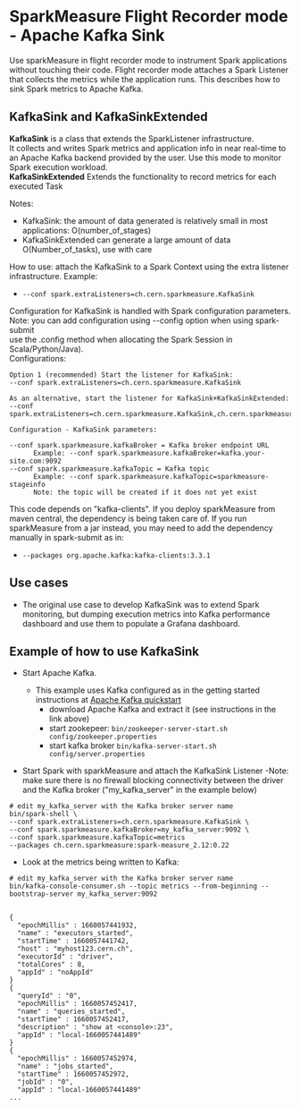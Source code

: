 # SparkMeasure Flight Recorder mode - Apache Kafka Sink

Use sparkMeasure in flight recorder mode to instrument Spark applications without touching their code.
Flight recorder mode attaches a Spark Listener that collects the metrics while the application runs.
This describes how to sink Spark metrics to Apache Kafka.

## KafkaSink and KafkaSinkExtended 

**KafkaSink** is a class that extends the SparkListener infrastructure.  
It collects and writes Spark metrics and application info in near real-time to an Apache Kafka backend
provided by the user. Use this mode to monitor Spark execution workload.  
**KafkaSinkExtended** Extends the functionality to record metrics for each executed Task  

Notes:
- KafkaSink: the amount of data generated is relatively small in most applications: O(number_of_stages)
- KafkaSinkExtended can generate a large amount of data O(Number_of_tasks), use with care
  
How to use: attach the KafkaSink to a Spark Context using the extra listener infrastructure. Example:
  - `--conf spark.extraListeners=ch.cern.sparkmeasure.KafkaSink`
  
Configuration for KafkaSink is handled with Spark configuration parameters.  
Note: you can add configuration using --config option when using spark-submit  
use the .config method when allocating the Spark Session in Scala/Python/Java).  
Configurations:  
 ```
Option 1 (recommended) Start the listener for KafkaSink: 
--conf spark.extraListeners=ch.cern.sparkmeasure.KafkaSink

As an alternative, start the listener for KafkaSink+KafkaSinkExtended:
--conf spark.extraListeners=ch.cern.sparkmeasure.KafkaSink,ch.cern.sparkmeasure.KafkaSinkExtended

Configuration - KafkaSink parameters:

--conf spark.sparkmeasure.kafkaBroker = Kafka broker endpoint URL
       Example: --conf spark.sparkmeasure.kafkaBroker=kafka.your-site.com:9092
--conf spark.sparkmeasure.kafkaTopic = Kafka topic
       Example: --conf spark.sparkmeasure.kafkaTopic=sparkmeasure-stageinfo
       Note: the topic will be created if it does not yet exist
```

This code depends on "kafka-clients". If you deploy sparkMeasure from maven central,
the dependency is being taken care of.
If you run sparkMeasure from a jar instead, you may need to add the dependency manually
in spark-submit as in:
 - `--packages org.apache.kafka:kafka-clients:3.3.1`

## Use cases

- The original use case to develop KafkaSink was to extend Spark monitoring, but dumping execution metrics into Kafka 
  performance dashboard and use them to populate a Grafana dashboard.


## Example of how to use KafkaSink

- Start Apache Kafka. 
  - This example uses Kafka configured as in the getting started instructions at
    [Apache Kafka quickstart](https://kafka.apache.org/quickstart)
    - download Apache Kafka and extract it (see instructions in the link above)
    - start zookepeer: `bin/zookeeper-server-start.sh config/zookeeper.properties`
    - start kafka broker `bin/kafka-server-start.sh config/server.properties`

- Start Spark with sparkMeasure and attach the KafkaSink Listener
   -Note: make sure there is no firewall blocking connectivity between the driver and
     the Kafka broker ("my_kafka_server" in the example below)
```
# edit my_kafka_server with the Kafka broker server name
bin/spark-shell \
--conf spark.extraListeners=ch.cern.sparkmeasure.KafkaSink \
--conf spark.sparkmeasure.kafkaBroker=my_kafka_server:9092 \
--conf spark.sparkmeasure.kafkaTopic=metrics
--packages ch.cern.sparkmeasure:spark-measure_2.12:0.22
```

- Look at the metrics being written to Kafka:
```
# edit my_kafka_server with the Kafka broker server name
bin/kafka-console-consumer.sh --topic metrics --from-beginning --bootstrap-server my_kafka_server:9092


{
  "epochMillis" : 1660057441932,
  "name" : "executors_started",
  "startTime" : 1660057441742,
  "host" : "myhost123.cern.ch",
  "executorId" : "driver",
  "totalCores" : 8,
  "appId" : "noAppId"
}
{
  "queryId" : "0",
  "epochMillis" : 1660057452417,
  "name" : "queries_started",
  "startTime" : 1660057452417,
  "description" : "show at <console>:23",
  "appId" : "local-1660057441489"
}
{
  "epochMillis" : 1660057452974,
  "name" : "jobs_started",
  "startTime" : 1660057452972,
  "jobId" : "0",
  "appId" : "local-1660057441489"
...
